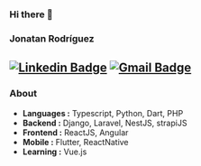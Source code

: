 ### Hi there 👋

### Jonatan Rodríguez
[![Linkedin Badge](https://img.shields.io/badge/-Jonatan_Rodriguez-blue?style=flat-square&logo=Linkedin&logoColor=white&link=https://linkedin.com/in/jrperdomoz)](https://www.linkedin.com/in/ishagupta20/) [![Gmail Badge](https://img.shields.io/badge/-jrperdomoz@gmail.com-c14438?style=flat-square&logo=Gmail&logoColor=white&link=jrperdomoz@gmail.com)](mailto:jrperdomoz@gmail.com)
---------------------------------------------------------------------------------------------------------------------------------------------------------------------------------
### About

-  **Languages :**  Typescript, Python, Dart, PHP
-  **Backend :**    Django, Laravel, NestJS, strapiJS
-  **Frontend :**   ReactJS, Angular
-  **Mobile :**     Flutter, ReactNative
-  **Learning :**   Vue.js
